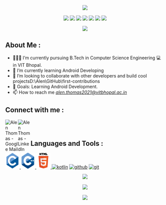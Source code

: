 <p align="center">
  <img src="https://readme-typing-svg.herokuapp.com?color=0d8eceF&size=30&center=true&vCenter=true&width=550&height=70&duration=2500&lines=Hello+World!+👋;+I'm+Alen+Thomas;+An+Open+Source+Contributor+🌟;+An+Android+Developer+📱;Loves+To+Build+Projects+🛠">
</p>


<p align="center">
  <img src="https://badges.pufler.dev/visits/AIstar007/AIstar007">
  <img src="https://badges.pufler.dev/years/AIstar007">
  <img src="https://badges.pufler.dev/updated/AIstar007/AIstar007">
  <img src="https://badges.pufler.dev/created/AIstar007/AIstar007">
  <img src="https://badges.pufler.dev/repos/AIstar007">
  <img src="https://badges.pufler.dev/commits/monthly/AIstar007">
  <img src="https://komarev.com/ghpvc/?username=AIstar007&label=Profile%20views&color=red&style=flat"/>
</p>


<p align="center">
  <img src="https://cdn.pixabay.com/photo/2024/04/09/03/04/ai-generated-8684869_1280.jpg">
</p>


## About Me :
- 👨🏻‍🎓 I’m currently pursuing B.Tech in Computer Science Engineering 💻 in VIT Bhopal.
- 🌱 I’m currently learning Android Developing
- 🤝 I’m looking to collaborate with other developers and build cool projectsD:\Alen\GitHub\first-contributions
- 🎯 Goals: Learning Android Development.
- 📫 How to reach me <u>*alen.thomas2021@vitbhopal.ac.in*</u>


## Connect with me :

<a href="mailto:alen.thomas2021@vitbhopal.ac.in">
  <img align="left" alt="Alen Thomas - Google Mail" width="40px" src="https://api.iconify.design/logos:google-gmail.svg"/>
</a>

<a href="https://www.linkedin.com/in/alen-thomas-3558bb187/">
  <img align="left" alt="Alen Thomas - LinkedIn" width="40px" src="https://upload.wikimedia.org/wikipedia/commons/thumb/e/e9/Linkedin_icon.svg/256px-Linkedin_icon.svg.png"/>
</a>

<br></br>

## Languages and Tools :
<p align="left">
<a href="https://www.cprogramming.com/" target="_blank" rel="noreferrer"> <img src="https://raw.githubusercontent.com/devicons/devicon/master/icons/c/c-original.svg" alt="c" width="45" height="50"/> </a>
<a href="https://www.w3schools.com/cpp/" target="_blank" rel="noreferrer"> <img src="https://raw.githubusercontent.com/devicons/devicon/master/icons/cplusplus/cplusplus-original.svg" alt="cplusplus" width="45" height="50"/> </a>
<a href="https://www.w3.org/html/" target="_blank" rel="noreferrer"> <img src="https://raw.githubusercontent.com/devicons/devicon/master/icons/html5/html5-original-wordmark.svg" alt="html5" width="45" height="50"/> </a>
<a href="https://kotlinlang.org" target="_blank" rel="noreferrer"> <img src="https://upload.wikimedia.org/wikipedia/commons/7/74/Kotlin_Icon.png" alt="kotlin" width="45" height="50"/></a>
<a href="https://github.com/" target="_blank" rel="noreferrer"> <img src="https://github.githubassets.com/images/modules/logos_page/GitHub-Mark.png" alt="github" width="45" height="50"/></a>
<a href="https://git-scm.com/" target="_blank" rel="noreferrer"> <img src="https://www.vectorlogo.zone/logos/git-scm/git-scm-icon.svg" alt="git" width="40" height="40"/> </a>
</p>

<p align="center">
    <img src="https://github-readme-stats.vercel.app/api?username=AIstar007&count_private=true&show_icons=true&theme=radical" />
</p>

<p align="center">
    <img src="https://github-readme-stats.vercel.app/api/top-langs/?username=AIstar007&layout=compact&theme=radical&count_private=true" />
</p>

<p align="center">
    <img src="https://github-readme-streak-stats.herokuapp.com?user=AIstar007&theme=vision-friendly-dark" />
</p>
